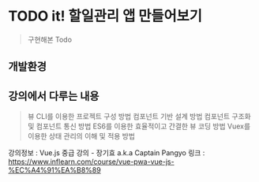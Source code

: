 # TODO it! 할일관리 앱 만들어보기

> 구현해본 Todo

## 개발환경


## 강의에서 다루는 내용

> 뷰 CLI를 이용한 프로젝트 구성 방법
> 컴포넌트 기반 설계 방법
> 컴포넌트 구조화 및 컴포넌트 통신 방법
> ES6를 이용한 효율적이고 간결한 뷰 코딩 방법
> Vuex를 이용한 상태 관리의 이해 및 적용 방법

강의정보 : Vue.js 중급 강의 - 장기효 a.k.a Captain Pangyo 
링크 : https://www.inflearn.com/course/vue-pwa-vue-js-%EC%A4%91%EA%B8%89
